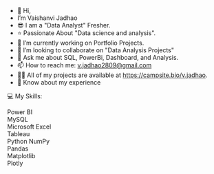 - 👋 Hi,
- I’m Vaishanvi Jadhao
- 😎 I am a "Data Analyst" Fresher.
- ⭐ Passionate About "Data science and analysis".
- 🔭 I’m currently working on Portfolio Projects.
- 👯 I’m looking to collaborate on "Data Analysis Projects"
- 💬 Ask me about SQL, PowerBi, Dashboard, and Analysis.
- 📫 How to reach me: v.jadhao2809@gmail.com
- 👨‍💻 All of my projects are available at https://campsite.bio/v.jadhao.
- 📄 Know about my experience
  



💻 My Skills:

Power BI    
MySQL    
Microsoft Excel  
Tableau  
Python
NumPy    
Pandas    
Matplotlib    
Plotly




























<!---
vjadhao28/vjadhao28 is a ✨ special ✨ repository because its `README.md` (this file) appears on your GitHub profile.
You can click the Preview link to take a look at your changes.
--->
